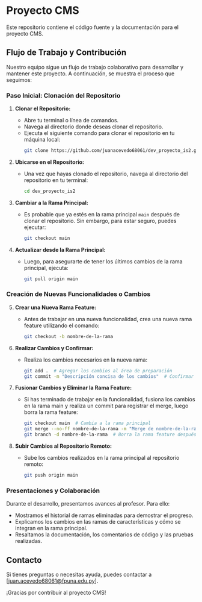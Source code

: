 # Proyecto CMS

Este repositorio contiene el código fuente y la documentación para el proyecto CMS.

## Flujo de Trabajo y Contribución

Nuestro equipo sigue un flujo de trabajo colaborativo para desarrollar y mantener este proyecto. A continuación, se muestra el proceso que seguimos:

### Paso Inicial: Clonación del Repositorio

1. **Clonar el Repositorio:**
   - Abre tu terminal o línea de comandos.
   - Navega al directorio donde deseas clonar el repositorio.
   - Ejecuta el siguiente comando para clonar el repositorio en tu máquina local:
     ```bash
     git clone https://github.com/juanacevedo68061/dev_proyecto_is2.git
     ```

2. **Ubicarse en el Repositorio:**
   - Una vez que hayas clonado el repositorio, navega al directorio del repositorio en tu terminal:
     ```bash
     cd dev_proyecto_is2
     ```

3. **Cambiar a la Rama Principal:**
   - Es probable que ya estés en la rama principal `main` después de clonar el repositorio. Sin embargo, para estar seguro, puedes ejecutar:
     ```bash
     git checkout main
     ```

4. **Actualizar desde la Rama Principal:**
   - Luego, para asegurarte de tener los últimos cambios de la rama principal, ejecuta:
     ```bash
     git pull origin main
     ```

### Creación de Nuevas Funcionalidades o Cambios

5. **Crear una Nueva Rama Feature:**
   - Antes de trabajar en una nueva funcionalidad, crea una nueva rama feature utilizando el comando:
     ```bash
     git checkout -b nombre-de-la-rama
     ```

6. **Realizar Cambios y Confirmar:**
   - Realiza los cambios necesarios en la nueva rama:
     ```bash
     git add .  # Agregar los cambios al área de preparación
     git commit -m "Descripción concisa de los cambios"  # Confirmar los cambios con un mensaje
     ```

7. **Fusionar Cambios y Eliminar la Rama Feature:**
   - Si has terminado de trabajar en la funcionalidad, fusiona los cambios en la rama main y realiza un commit para registrar el merge, luego borra la rama feature:
     ```bash
     git checkout main  # Cambia a la rama principal
     git merge --no-ff nombre-de-la-rama -m "Merge de nombre-de-la-rama"  # Fusiona los cambios de la rama feature en la rama main y realiza el commit del merge con mensaje
     git branch -d nombre-de-la-rama  # Borra la rama feature después del merge
     ```

8. **Subir Cambios al Repositorio Remoto:**
   - Sube los cambios realizados en la rama principal al repositorio remoto:
     ```bash
     git push origin main
     ```

### Presentaciones y Colaboración

Durante el desarrollo, presentamos avances al profesor. Para ello:
   - Mostramos el historial de ramas eliminadas para demostrar el progreso.
   - Explicamos los cambios en las ramas de características y cómo se integran en la rama principal.
   - Resaltamos la documentación, los comentarios de código y las pruebas realizadas.

## Contacto

   Si tienes preguntas o necesitas ayuda, puedes contactar a [juan.acevedo68061@fpuna.edu.py].

¡Gracias por contribuir al proyecto CMS!
